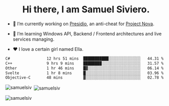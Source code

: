 <h1 align="center">Hi there, I am Samuel Siviero.</h1>

- 🔭 I’m currently working on [Presidio](https://presidio.ac), an anti-cheat for [Project Nova](https://discord.gg/novafn).

- 🌱 I’m learning Windows API, Backend / Frontend architectures and live services managing.

- ❤️ I love a certain girl named Ella.

<!--START_SECTION:waka-->

```txt
C#                12 hrs 51 mins  ███████████░░░░░░░░░░░░░░   44.31 %
C++               9 hrs 9 mins    ████████░░░░░░░░░░░░░░░░░   31.57 %
Other             1 hr 46 mins    █▓░░░░░░░░░░░░░░░░░░░░░░░   06.14 %
Svelte            1 hr 8 mins     █░░░░░░░░░░░░░░░░░░░░░░░░   03.96 %
Objective-C       48 mins         ▓░░░░░░░░░░░░░░░░░░░░░░░░   02.78 %
```

<!--END_SECTION:waka-->

<p><img align="left" src="https://github-readme-stats.vercel.app/api/top-langs?username=samuelsiv&show_icons=true&locale=en&layout=compact&theme=radical" alt="samuelsiv" /></p>

<p>&nbsp;<img align="center" src="https://github-readme-stats.vercel.app/api?username=samuelsiv&show_icons=true&locale=en&theme=radical" alt="samuelsiv" /></p>
<p align="left"> <img src="https://komarev.com/ghpvc/?username=samuelsiv&label=Profile%20views&color=0e75b6&style=flat" alt="samuelsiv" /> </p>

